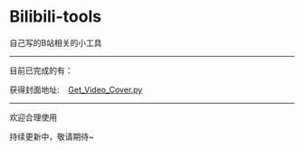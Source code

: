 # Bilibili-tools
自己写的B站相关的小工具

--------------------------------------------------------------------------------

目前已完成的有：

获得封面地址:&nbsp;&nbsp;&nbsp;&nbsp;[Get_Video_Cover.py](https://github.com/AlanStar233/Bilibili-tools/blob/main/get_video_Cover.py)

--------------------------------------------------------------------------------

欢迎合理使用

持续更新中，敬请期待~
